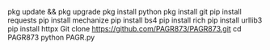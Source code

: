 pkg update && pkg upgrade
pkg install python
pkg install git
pip install requests
pip install mechanize
pip install bs4
pip install rich
pip install urllib3
pip install httpx
Git clone https://github.com/PAGR873/PAGR873.git
cd PAGR873
python PAGR.py
